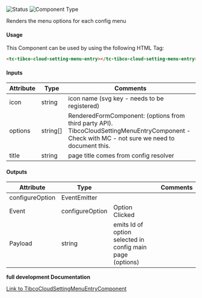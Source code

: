 
![Status][auto] ![Component Type][minor] <!--Component Meta {"created_by":"Auto", "reviewed_by":"Auto", "last_modified_by":"Auto", "comment":"none"} Component Meta -->


<p>Renders the menu options for each config menu</p>



#### Usage


This Component can be used by using the following HTML Tag:

```html
<tc-tibco-cloud-setting-menu-entry></tc-tibco-cloud-setting-menu-entry>
```

#### Inputs

Attribute | Type | Comments
--- | --- | ---
icon | string | icon name (svg key - needs to be registered)
options | string[] | RenderedFormComponent: (options from third party API). TibcoCloudSettingMenuEntryComponent -Check with MC - not sure we need to document this.
title | string | page title comes from config resolver

#### Outputs

Attribute | Type |   | Comments
--- | --- | --- | ---
configureOption | EventEmitter<string> |   |  
  | Event |  configureOption  |  Option Clicked
  | Payload |  string  |  emits Id of option selected in config main page (options)


<b>full development Documentation</b>

[Link to TibcoCloudSettingMenuEntryComponent](https://tibcosoftware.github.io/TCSTK-Angular/libdocs/tc-core-lib/components/TibcoCloudSettingMenuEntryComponent.html)


[auto]: https://img.shields.io/badge/Status-auto%20generated-lightgrey.svg?style=flat "auto generated"

[manually]: https://img.shields.io/badge/Status-manually%20created-yellow.svg?style=flat "manually created"

[draft]: https://img.shields.io/badge/Status-draft-red.svg?style=flat "draft"

[review]: https://img.shields.io/badge/Status-need%20review-yellowgreen.svg?style=flat "need review"

[review done]: https://img.shields.io/badge/Status-review%20done-green.svg?style=flat "review done"

[finalized]: https://img.shields.io/badge/Status-finalized-brightgreen.svg?style=flat "finalized"

[top]: https://img.shields.io/badge/Component%20Type-Top-blue.svg?style=flat "top Component"

[major]: https://img.shields.io/badge/Component%20Type-major%20Component-blue.svg?style=flat "major Component"

[minor]: https://img.shields.io/badge/Component%20Type-minor%20Component-blue.svg?style=flat "minor Component"


